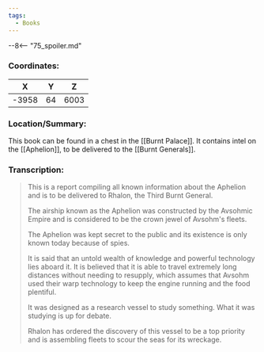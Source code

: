 ```yaml
---
tags:
  - Books
---
```


--8<-- "75_spoiler.md"

### Coordinates:
| **X** | **Y**| **Z** |
|:-----:|:----:|:-----:|
|-3958  |64   |6003  |

### Location/Summary:
This book can be found in a chest in the [[Burnt Palace]]. It contains intel on the [[Aphelion]], to be delivered to the [[Burnt Generals]].

### Transcription:
> This is a report compiling all known information about the Aphelion and is to be delivered to Rhalon, the Third Burnt General.
>
> The airship known as the Aphelion was constructed by the Avsohmic Empire and is considered to be the crown jewel of Avsohm's fleets.
>
> The Aphelion was kept secret to the public and its existence is only known today because of spies.
>
> It is said that an untold wealth of knowledge and powerful technology lies aboard it. It is believed that it is able to travel extremely long distances without needing to resupply, which assumes that Avsohm used their warp technology to keep the engine running and the food plentiful.
>
> It was designed as a research vessel to study something. What it was studying is up for debate.
>
> Rhalon has ordered the discovery of this vessel to be a top priority and is assembling fleets to scour the seas for its wreckage.

